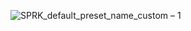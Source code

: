 ![SPRK_default_preset_name_custom – 1](https://user-images.githubusercontent.com/52797753/121708260-04b98f00-caf5-11eb-9bfd-084a55c7b3b1.png)
